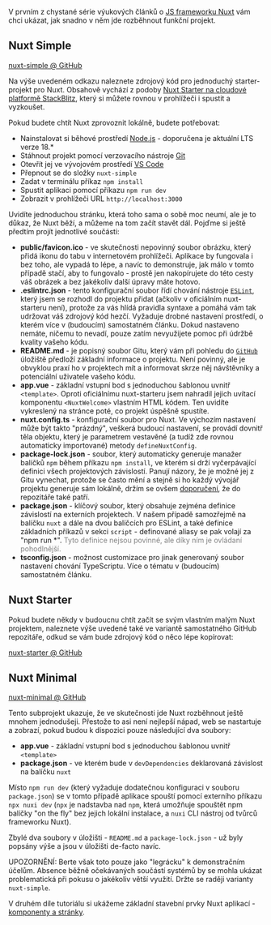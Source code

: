 V prvním z chystané série výukových článků o [JS frameworku Nuxt](https://nuxt.com/) vám chci ukázat, jak snadno v něm jde rozběhnout funkční projekt.

## Nuxt Simple

[nuxt-simple @ GitHub](https://github.com/AloisSeckar/demos-nuxt/tree/main/nuxt-simple)

Na výše uvedeném odkazu naleznete zdrojový kód pro jednoduchý starter-projekt pro Nuxt. Obsahově vychází z podoby [Nuxt Starter na cloudové platformě StackBlitz](https://stackblitz.com/github/nuxt/starter/tree/v3-stackblitz), který si můžete rovnou v prohlížeči i spustit a vyzkoušet.

Pokud budete chtít Nuxt zprovoznit lokálně, budete potřebovat:

- Nainstalovat si běhové prostředí [Node.js](https://nodejs.org/) - doporučena je aktuální LTS verze 18.*
- Stáhnout projekt pomocí verzovacího nástroje [Git](https://git-scm.com/)
- Otevřít jej ve vývojovém prostředí [VS Code](https://code.visualstudio.com/)
- Přepnout se do složky `nuxt-simple`
- Zadat v terminálu příkaz `npm install`
- Spustit aplikaci pomocí příkazu `npm run dev`
- Zobrazit v prohlížeči URL `http://localhost:3000`
 
 Uvidíte jednoduchou stránku, která toho sama o sobě moc neumí, ale je to důkaz, že Nuxt běží, a můžeme na tom začít stavět dál. Pojďme si ještě předtím projít jednotlivé součásti:
 
 - **public/favicon.ico** - ve skutečnosti nepovinný soubor obrázku, který přidá ikonu do tabu v internetovém prohlížeči. Aplikace by fungovala i bez toho, ale vypadá to lépe, a navíc to demonstruje, jak málo v tomto případě stačí, aby to fungovalo - prostě jen nakopírujete do této cesty váš obrázek a bez jakékoliv další úpravy máte hotovo.
 - **.eslintrc.json** - tento konfigurační soubor řídí chování nástroje [`ESLint`](https://eslint.org/), který jsem se rozhodl do projektu přidat (ačkoliv v oficiálním nuxt-starteru není), protože za vás hlídá pravidla syntaxe a pomáhá vám tak udržovat váš zdrojový kód hezčí. Vyžaduje drobné nastavení prostředí, o kterém více v (budoucím) samostatném článku. Dokud nastaveno nemáte, ničemu to nevadí, pouze zatím nevyužijete pomoc při údržbě kvality vašeho kódu.
 - **README.md** - je popisný soubor Gitu, který vám při pohledu do [`GitHub`](https://github.com/) úložiště předloží základní informace o projektu. Není povinný, ale je obvyklou praxí ho v projektech mít a informovat skrze něj návštěvníky a potenciální uživatele vašeho kódu.
 - **app.vue** - základní vstupní bod s jednoduchou šablonou uvnitř `<template>`. Oproti oficiálnímu nuxt-starteru jsem nahradil jejich uvítací komponentu `<NuxtWelcome>` vlastním HTML kódem. Ten uvidíte vykreslený na stránce poté, co projekt úspěšně spustíte.
 - **nuxt.config.ts** - konfigurační soubor pro Nuxt. Ve výchozím nastavení může být takto "prázdný", veškerá budoucí nastavení, se provádí dovnitř těla objektu, který je parametrem vestavěné (a tudíž zde rovnou automaticky importované) metody `defineNuxtConfig`.
 - **package-lock.json** - soubor, který automaticky generuje manažer balíčků `npm` během příkazu `npm install`, ve kterém si drží vyčerpávající definici všech projektových závislostí. Panují názory, že je možné jej z Gitu vynechat, protože se často mění a stejně si ho každý vývojář projektu generuje sám lokálně, držím se ovšem [doporučení](https://stackoverflow.com/a/44210813/3204544), že do repozitáře také patří.
 - **package.json** - klíčový soubor, který obsahuje zejména definice závislostí na externích projektech. V našem případě samozřejmě na balíčku `nuxt` a dále na dvou balíčcích pro ESLint, a také definice základních příkazů v sekci `script` - definované aliasy se pak volají za "npm run *". <span style="color: gray">Tyto definice nejsou povinné, ale díky ním je ovládaní pohodlnější.</span>
 - **tsconfig.json** - možnost customizace pro jinak generovaný soubor nastavení chování TypeScriptu. Více o tématu v (budoucím) samostatném článku.

## Nuxt Starter

 Pokud budete někdy v budoucnu chtít začít se svým vlastním malým Nuxt projektem, naleznete výše uvedené také ve variantě samostatného GitHub repozitáře, odkud se vám bude zdrojový kód o něco lépe kopírovat:

 [nuxt-starter @ GitHub](https://github.com/AloisSeckar/nuxt-starter)
 
 ## Nuxt Minimal

[nuxt-minimal @ GitHub](https://github.com/AloisSeckar/demos-nuxt/tree/main/nuxt-minimal)

Tento subprojekt ukazuje, že ve skutečnosti jde Nuxt rozběhnout ještě mnohem jednodušeji. Přestože to asi není nejlepší nápad, web se nastartuje a zobrazí, pokud budou k dispozici pouze následující dva soubory:

- **app.vue** - základní vstupní bod s jednoduchou šablonou uvnitř `<template>`
- **package.json** - ve kterém bude v `devDependencies`</span> deklarovaná závislost na balíčku `nuxt`

Místo `npm run dev` (který vyžaduje dodatečnou konfiguraci v souboru `package.json`) se v tomto případě aplikace spouští pomocí externího příkazu `npx nuxi dev` (`npx` je nadstavba nad `npm`, která umožňuje spouštět npm balíčky "on the fly" bez jejich lokální instalace, a `nuxi` CLI nástroj od tvůrců frameworku Nuxt).

Zbylé dva soubory v úložišti - `README.md` a `package-lock.json` - už byly popsány výše a jsou v úložišti de-facto navíc.

UPOZORNĚNÍ: Berte však toto pouze jako "legrácku" k demonstračním účelům. Absence běžně očekávaných součástí systémů by se mohla ukázat problematická při pokusu o jakékoliv větší využití. Držte se raději varianty `nuxt-simple`.

V druhém díle tutoriálu si ukážeme základní stavební prvky Nuxt aplikací - [komponenty a stránky](/article/nuxt-pages).
